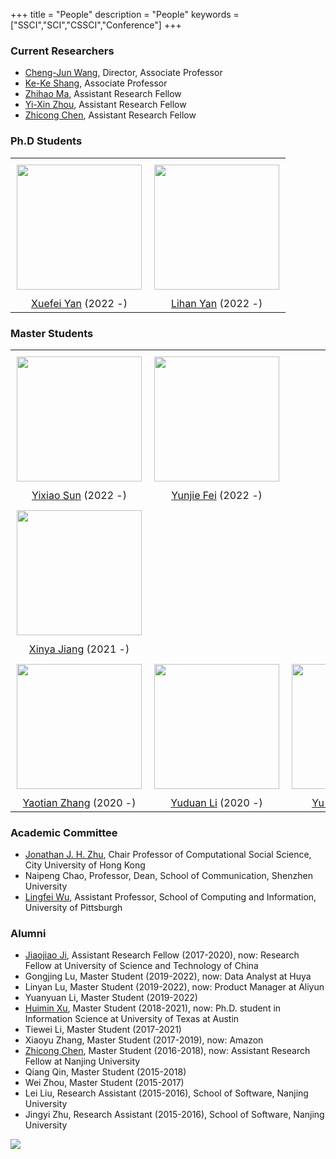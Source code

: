 +++
title = "People"
description = "People"
keywords = ["SSCI","SCI","CSSCI","Conference"]
+++

### Current Researchers

- [Cheng-Jun Wang](http://chengjunwang.com/), Director, Associate Professor
- [Ke-Ke Shang](https://kekeshang.github.io/), Associate Professor
- [Zhihao Ma](https://scholar.google.com/citations?user=qscxWlUAAAAJ&hl=en), Assistant Research Fellow
- [Yi-Xin Zhou](https://zhouyixin.xyz/), Assistant Research Fellow
- [Zhicong Chen](https://zhicongchen.github.io/), Assistant Research Fellow

### Ph.D Students

<!-- 
| [Xuefei Yan](https://xuefei-yan.github.io/) (2022-) | [Lihan Yan](https://yan-lihan.github.io/) (2022-) |
|-----|-----|
| ![1f3fb33dba719da5ed954031d626152](https://user-images.githubusercontent.com/13479560/199376777-c6bcbbcf-fd3e-43ba-b22c-c086a3b0ebf9.jpg) | ![af0db54a7e67e25f3c10b510b8ce624](https://user-images.githubusercontent.com/13479560/199376455-10d0082f-fec2-44a0-853f-20d637194473.jpg) |
 -->

<table>
  <tr>
    <td style="text-align: center; vertical-align: middle; padding: 10px"><img src="https://user-images.githubusercontent.com/13479560/199401758-496be7c9-2afd-4fd2-8b83-c1ac64da1895.jpg" width = 200px height = 200px></td>
    <td style="text-align: center; vertical-align: middle; padding: 10px"><img src="https://user-images.githubusercontent.com/13479560/199376455-10d0082f-fec2-44a0-853f-20d637194473.jpg" width = 200px height = 200px></td>
  </tr>
  <tr>
      <td style="text-align: center; vertical-align: middle"> <a href="https://xuefei-yan.github.io/">Xuefei Yan</a> (2022 -) </td>
      <td style="text-align: center; vertical-align: middle"> <a href="https://yan-lihan.github.io/">Lihan Yan</a> (2022 -) </td>
  </tr>  
</table>

### Master Students

<!--
| [Yixiao Sun](https://sun-yixiao.github.io/) (2022-)  | [Yunjie Fei](https://yunjiefei.github.io) (2022-) | 
|-----|-----|
| https://sun-yixiao.github.io/ | https://yunjiefei.github.io |

| [Xinya Jiang](https://alexandrajiang.github.io/) (2021-) |
|-----|
| https://alexandrajiang.github.io/ |

| [Yaotian Zhang](https://yaotianzhang.github.io/) (2020-) | [Yuduan Li](https://liyuduan817.github.io/) (2020-) | [Yu Zhou](https://18005176298.github.io/) (2020-) | [Zepeng Gou](https://pennygou.github.io/) (2020-) |
|-----|-----|-----|-----|
| ![5688cace5bf58fc057dbfc7dad9422c](https://user-images.githubusercontent.com/13479560/199375692-6f002149-9cf5-46b0-b266-340f6adeb5c9.jpg) | ![593eebbdc227b1ebd3d5fb4981dd081](https://user-images.githubusercontent.com/13479560/199377889-f621221c-dbeb-408e-b145-ef58efa72d7f.png) | https://18005176298.github.io/ | https://pennygou.github.io/ |
-->

<table>
   <tr>
    <td style="text-align: center; vertical-align: middle; padding: 10px"><img src="" width = 200px height = 200px></td>
    <td style="text-align: center; vertical-align: middle; padding: 10px"><img src="" width = 200px height = 200px></td>
  </tr>  
  <tr>
    <td style="text-align: center; vertical-align: middle"> <a href="https://sun-yixiao.github.io/">Yixiao Sun</a> (2022 -) </td>
    <td style="text-align: center; vertical-align: middle"> <a href="https://yunjiefei.github.io">Yunjie Fei</a> (2022 -) </td>
  </tr> 
   <tr>
    <td style="text-align: center; vertical-align: middle; padding: 10px"><img src="" width = 200px height = 200px></td>
  </tr>  
  <tr>
      <td style="text-align: center; vertical-align: middle"> <a href="https://alexandrajiang.github.io/">Xinya Jiang</a> (2021 -) </td>
  </tr> 
  <tr>
    <td style="text-align: center; vertical-align: middle; padding: 10px"><img src="https://user-images.githubusercontent.com/13479560/199375692-6f002149-9cf5-46b0-b266-340f6adeb5c9.jpg" width = 200px height = 200px></td>
    <td style="text-align: center; vertical-align: middle; padding: 10px"><img src="https://user-images.githubusercontent.com/13479560/199377889-f621221c-dbeb-408e-b145-ef58efa72d7f.png" width = 200px height = 200px></td>
    <td style="text-align: center; vertical-align: middle; padding: 10px"><img src="" width = 200px height = 200px></td>
    <td style="text-align: center; vertical-align: middle; padding: 10px"><img src="" width = 200px height = 200px></td>
  </tr>  
  <tr>
      <td style="text-align: center; vertical-align: middle"> <a href="https://yaotianzhang.github.io/">Yaotian Zhang</a> (2020 -) </td>
      <td style="text-align: center; vertical-align: middle"> <a href="https://liyuduan817.github.io/">Yuduan Li</a> (2020 -) </td>
      <td style="text-align: center; vertical-align: middle"> <a href="https://18005176298.github.io/">Yu Zhou</a> (2020 -) </td>
      <td style="text-align: center; vertical-align: middle"> <a href="https://pennygou.github.io/">Zepeng Gou</a> (2020 -) </td>
  </tr>  
</table>

### Academic Committee

- [Jonathan J. H. Zhu](https://scholar.google.com/citations?user=q41vFFQAAAAJ&hl=en), Chair Professor of Computational Social Science, City University of Hong Kong
- Naipeng Chao, Professor, Dean, School of Communication, Shenzhen University
- [Lingfei Wu](https://lingfeiwu.github.io/), Assistant Professor, School of Computing and Information, University of Pittsburgh

### Alumni

- [Jiaojiao Ji](https://www.researchgate.net/profile/Jiaojiao-Ji), Assistant Research Fellow (2017-2020), now: Research Fellow at University of Science and Technology of China
- Gongjing Lu, Master Student (2019-2022), now: Data Analyst at Huya
- Linyan Lu, Master Student (2019-2022), now: Product Manager at Aliyun
- Yuanyuan Li, Master Student (2019-2022)
- [Huimin Xu](http://xuhuimin2017.github.io/), Master Student (2018-2021), now: Ph.D. student in Information Science at University of Texas at Austin 
- Tiewei Li, Master Student (2017-2021)
- Xiaoyu Zhang, Master Student (2017-2019), now: Amazon
- [Zhicong Chen](https://zhicongchen.github.io/), Master Student (2016-2018), now: Assistant Research Fellow at Nanjing University
- Qiang Qin, Master Student (2015-2018)
- Wei Zhou, Master Student (2015-2017)
- Lei Liu, Research Assistant (2015-2016), School of Software, Nanjing University
- Jingyi Zhu, Research Assistant (2015-2016), School of Software, Nanjing University

![](/img/carousel/dj.png)




